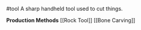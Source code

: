 #tool 
A sharp handheld tool used to cut things. 

**Production Methods**
[[Rock Tool]]
[[Bone Carving]]